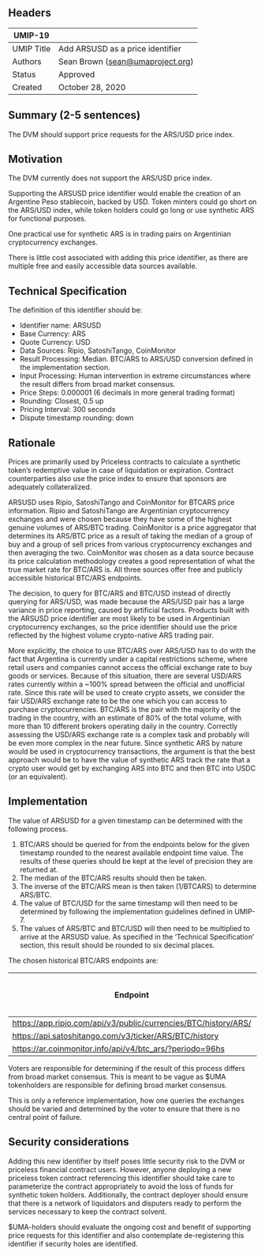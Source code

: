 ## Headers
| UMIP-19     |                                                                                                                                          |
|------------|------------------------------------------------------------------------------------------------------------------------------------------|
| UMIP Title | Add ARSUSD as a price identifier              |
| Authors    | Sean Brown (sean@umaproject.org) |
| Status     | Approved                                                                                                                                    |
| Created    | October 28, 2020                                                                                                                           |

## Summary (2-5 sentences)
The DVM should support price requests for the ARS/USD price index.


## Motivation
The DVM currently does not support the ARS/USD price index.

Supporting the ARSUSD price identifier would enable the creation of an Argentine Peso stablecoin, backed by USD. Token minters could go short on the ARS/USD index, while token holders could go long or use synthetic ARS for functional purposes.

One practical use for synthetic ARS is in trading pairs on Argentinian cryptocurrency exchanges.

There is little cost associated with adding this price identifier, as there are multiple free and easily accessible data sources available.

## Technical Specification
The definition of this identifier should be:

- Identifier name: ARSUSD
- Base Currency: ARS
- Quote Currency: USD
- Data Sources: Ripio, SatoshiTango, CoinMonitor
- Result Processing: Median. BTC/ARS to ARS/USD conversion defined in the implementation section.
- Input Processing: Human intervention in extreme circumstances where the result differs from broad market consensus.
- Price Steps: 0.000001 (6 decimals in more general trading format)
- Rounding: Closest, 0.5 up
- Pricing Interval: 300 seconds
- Dispute timestamp rounding: down

## Rationale
Prices are primarily used by Priceless contracts to calculate a synthetic token’s redemptive value in case of liquidation or expiration. Contract counterparties also use the price index to ensure that sponsors are adequately collateralized. 

ARSUSD uses Ripio, SatoshiTango and CoinMonitor for BTCARS price information. Ripio and SatoshiTango are Argentinian cryptocurrency exchanges and were chosen because they have some of the highest genuine volumes of ARS/BTC trading. CoinMonitor is a price aggregator that determines its ARS/BTC price as a result of taking the median of a group of buy and a group of sell prices from various cryptocurrency exchanges and then averaging the two. CoinMonitor was chosen as a data source because its price calculation methodology creates a good representation of what the true market rate for BTC/ARS is. All three sources offer free and publicly accessible historical BTC/ARS endpoints.

The decision, to query for BTC/ARS and BTC/USD instead of directly querying for ARS/USD, was made because the ARS/USD pair has a large variance in price reporting, caused by artificial factors. Products built with the ARSUSD price identifier are most likely to be used in Argentinian cryptocurrency exchanges, so the price identifier should use the price reflected by the highest volume crypto-native ARS trading pair.

More explicitly, the choice to use BTC/ARS over ARS/USD has to do with the fact that Argentina is currently under a capital restrictions scheme, where retail users and companies cannot access the official exchange rate to buy goods or services. Because of this situation, there are several USD/ARS rates currently within a ~100% spread between the official and unofficial rate. Since this rate will be used to create crypto assets, we consider the fair USD/ARS exchange rate to be the one which you can access to purchase cryptocurrencies. BTC/ARS is the pair with the majority of the trading in the country, with an estimate of 80% of the total volume, with more than 10 different brokers operating daily in the country. Correctly assessing the USD/ARS exchange rate is a complex task and probably will be even more complex in the near future. Since synthetic ARS by nature would be used in cryptocurrency transactions, the argument is that the best approach would be to have the value of synthetic ARS track the rate that a crypto user would get by exchanging ARS into BTC and then BTC into USDC (or an equivalent).

## Implementation

The value of ARSUSD for a given timestamp can be determined with the following process.

1. BTC/ARS should be queried for from the endpoints below for the given timestamp rounded to the nearest available endpoint time value. The results of these queries should be kept at the level of precision they are returned at.
2. The median of the BTC/ARS results should then be taken.
3. The inverse of the BTC/ARS mean is then taken (1/BTCARS) to determine ARS/BTC.
4. The value of BTC/USD for the same timestamp will then need to be determined by following the implementation guidelines defined in UMIP-7.
5. The values of ARS/BTC and BTC/USD will then need to be multiplied to arrive at the ARSUSD value. As specified in the ‘Technical Specification’ section, this result should be rounded to six decimal places.

The chosen historical BTC/ARS endpoints are:

| Endpoint | Field name of price |
|------------|------------------------------------------------------------------------------------------------------------------------------------------|
| https://app.ripio.com/api/v3/public/currencies/BTC/history/ARS/ | *price* |
| https://api.satoshitango.com/v3/ticker/ARS/BTC/history | *avg* |
| https://ar.coinmonitor.info/api/v4/btc_ars/?periodo=96hs | *p* |


Voters are responsible for determining if the result of this process differs from broad market consensus. This is meant to be vague as $UMA tokenholders are responsible for defining broad market consensus.

This is only a reference implementation, how one queries the exchanges should be varied and determined by the voter to ensure that there is no central point of failure.

## Security considerations
Adding this new identifier by itself poses little security risk to the DVM or priceless financial contract users. However, anyone deploying a new priceless token contract referencing this identifier should take care to parameterize the contract appropriately to avoid the loss of funds for synthetic token holders. Additionally, the contract deployer should ensure that there is a network of liquidators and disputers ready to perform the services necessary to keep the contract solvent.

$UMA-holders should evaluate the ongoing cost and benefit of supporting price requests for this identifier and also contemplate de-registering this identifier if security holes are identified.